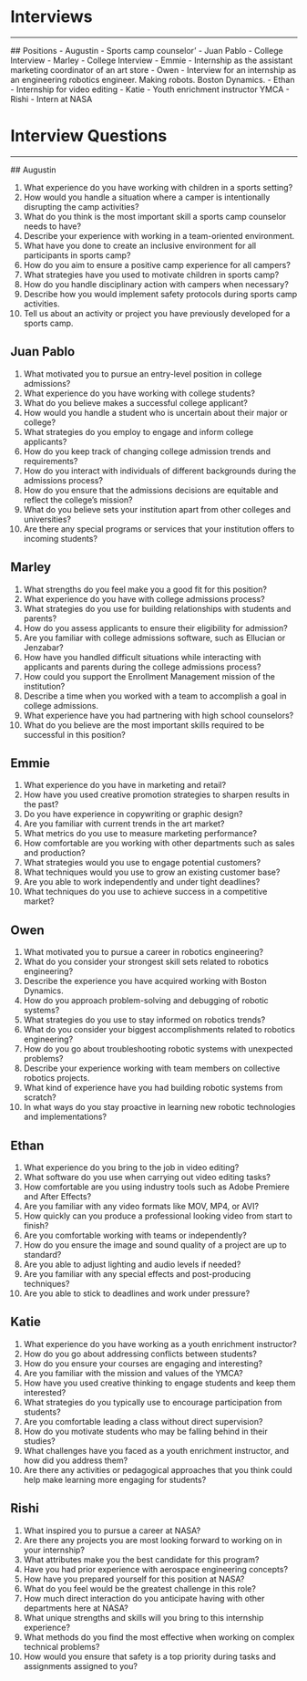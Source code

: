 # Interviews
<hr/>
## Positions
- Augustin - Sports camp counselor’
- Juan Pablo - College Interview
- Marley - College Interview
- Emmie - Internship as the assistant marketing coordinator of an art store
- Owen - Interview for an internship as an engineering robotics engineer. Making robots. Boston Dynamics.
- Ethan - Internship for video editing
- Katie - Youth enrichment instructor YMCA
- Rishi - Intern at NASA

# Interview Questions
<hr/>
## Augustin



1. What experience do you have working with children in a sports setting?
2. How would you handle a situation where a camper is intentionally disrupting the camp activities?
3. What do you think is the most important skill a sports camp counselor needs to have?
4. Describe your experience with working in a team-oriented environment. 
5. What have you done to create an inclusive environment for all participants in sports camp?
6. How do you aim to ensure a positive camp experience for all campers?
7. What strategies have you used to motivate children in sports camp?
8. How do you handle disciplinary action with campers when necessary?
9. Describe how you would implement safety protocols during sports camp activities. 
10. Tell us about an activity or project you have previously developed for a sports camp.

## Juan Pablo



1. What motivated you to pursue an entry-level position in college admissions?
2. What experience do you have working with college students?
3. What do you believe makes a successful college applicant?
4. How would you handle a student who is uncertain about their major or college?
5. What strategies do you employ to engage and inform college applicants? 
6. How do you keep track of changing college admission trends and requirements?
7. How do you interact with individuals of different backgrounds during the admissions process?
8. How do you ensure that the admissions decisions are equitable and reflect the college’s mission?
9. What do you believe sets your institution apart from other colleges and universities?
10. Are there any special programs or services that your institution offers to incoming students?

## Marley



1. What strengths do you feel make you a good fit for this position?
2. What experience do you have with college admissions process?
3. What strategies do you use for building relationships with students and parents?
4. How do you assess applicants to ensure their eligibility for admission?
5. Are you familiar with college admissions software, such as Ellucian or Jenzabar?
6. How have you handled difficult situations while interacting with applicants and parents during the college admissions process?
7. How could you support the Enrollment Management mission of the institution?
8. Describe a time when you worked with a team to accomplish a goal in college admissions.
9. What experience have you had partnering with high school counselors?
10. What do you believe are the most important skills required to be successful in this position?

## Emmie



1. What experience do you have in marketing and retail?
2. How have you used creative promotion strategies to sharpen results in the past?
3. Do you have experience in copywriting or graphic design?
4. Are you familiar with current trends in the art market?
5. What metrics do you use to measure marketing performance?
6. How comfortable are you working with other departments such as sales and production?
7. What strategies would you use to engage potential customers?
8. What techniques would you use to grow an existing customer base?
9. Are you able to work independently and under tight deadlines?
10. What techniques do you use to achieve success in a competitive market?

## Owen



1. What motivated you to pursue a career in robotics engineering?
2. What do you consider your strongest skill sets related to robotics engineering?
3. Describe the experience you have acquired working with Boston Dynamics.
4. How do you approach problem-solving and debugging of robotic systems?
5. What strategies do you use to stay informed on robotics trends?
6. What do you consider your biggest accomplishments related to robotics engineering?
7. How do you go about troubleshooting robotic systems with unexpected problems?
8. Describe your experience working with team members on collective robotics projects.
9. What kind of experience have you had building robotic systems from scratch?
10. In what ways do you stay proactive in learning new robotic technologies and implementations?

## Ethan



1. What experience do you bring to the job in video editing?
2. What software do you use when carrying out video editing tasks?
3. How comfortable are you using industry tools such as Adobe Premiere and After Effects?
4. Are you familiar with any video formats like MOV, MP4, or AVI?
5. How quickly can you produce a professional looking video from start to finish?
6. Are you comfortable working with teams or independently?
7. How do you ensure the image and sound quality of a project are up to standard?
8. Are you able to adjust lighting and audio levels if needed?
9. Are you familiar with any special effects and post-producing techniques?
10. Are you able to stick to deadlines and work under pressure?

## Katie



1. What experience do you have working as a youth enrichment instructor?
2. How do you go about addressing conflicts between students?
3. How do you ensure your courses are engaging and interesting?
4. Are you familiar with the mission and values of the YMCA?
5. How have you used creative thinking to engage students and keep them interested?
6. What strategies do you typically use to encourage participation from students?
7. Are you comfortable leading a class without direct supervision?
8. How do you motivate students who may be falling behind in their studies?
9. What challenges have you faced as a youth enrichment instructor, and how did you address them?
10. Are there any activities or pedagogical approaches that you think could help make learning more engaging for students?

## Rishi



1. What inspired you to pursue a career at NASA?
2. Are there any projects you are most looking forward to working on in your internship?
3. What attributes make you the best candidate for this program?
4. Have you had prior experience with aerospace engineering concepts?
5. How have you prepared yourself for this position at NASA?
6. What do you feel would be the greatest challenge in this role?
7. How much direct interaction do you anticipate having with other departments here at NASA?
8. What unique strengths and skills will you bring to this internship experience?
9. What methods do you find the most effective when working on complex technical problems?
10. How would you ensure that safety is a top priority during tasks and assignments assigned to you?
